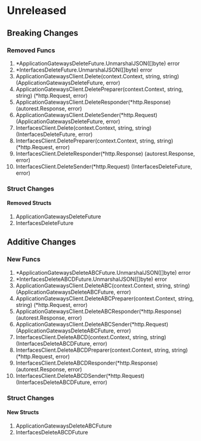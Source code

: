 # Unreleased

## Breaking Changes

### Removed Funcs

1. *ApplicationGatewaysDeleteFuture.UnmarshalJSON([]byte) error
1. *InterfacesDeleteFuture.UnmarshalJSON([]byte) error
1. ApplicationGatewaysClient.Delete(context.Context, string, string) (ApplicationGatewaysDeleteFuture, error)
1. ApplicationGatewaysClient.DeletePreparer(context.Context, string, string) (*http.Request, error)
1. ApplicationGatewaysClient.DeleteResponder(*http.Response) (autorest.Response, error)
1. ApplicationGatewaysClient.DeleteSender(*http.Request) (ApplicationGatewaysDeleteFuture, error)
1. InterfacesClient.Delete(context.Context, string, string) (InterfacesDeleteFuture, error)
1. InterfacesClient.DeletePreparer(context.Context, string, string) (*http.Request, error)
1. InterfacesClient.DeleteResponder(*http.Response) (autorest.Response, error)
1. InterfacesClient.DeleteSender(*http.Request) (InterfacesDeleteFuture, error)

### Struct Changes

#### Removed Structs

1. ApplicationGatewaysDeleteFuture
1. InterfacesDeleteFuture

## Additive Changes

### New Funcs

1. *ApplicationGatewaysDeleteABCFuture.UnmarshalJSON([]byte) error
1. *InterfacesDeleteABCDFuture.UnmarshalJSON([]byte) error
1. ApplicationGatewaysClient.DeleteABC(context.Context, string, string) (ApplicationGatewaysDeleteABCFuture, error)
1. ApplicationGatewaysClient.DeleteABCPreparer(context.Context, string, string) (*http.Request, error)
1. ApplicationGatewaysClient.DeleteABCResponder(*http.Response) (autorest.Response, error)
1. ApplicationGatewaysClient.DeleteABCSender(*http.Request) (ApplicationGatewaysDeleteABCFuture, error)
1. InterfacesClient.DeleteABCD(context.Context, string, string) (InterfacesDeleteABCDFuture, error)
1. InterfacesClient.DeleteABCDPreparer(context.Context, string, string) (*http.Request, error)
1. InterfacesClient.DeleteABCDResponder(*http.Response) (autorest.Response, error)
1. InterfacesClient.DeleteABCDSender(*http.Request) (InterfacesDeleteABCDFuture, error)

### Struct Changes

#### New Structs

1. ApplicationGatewaysDeleteABCFuture
1. InterfacesDeleteABCDFuture
